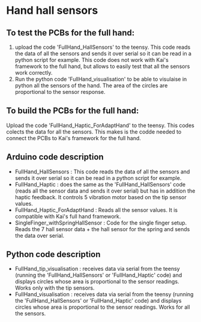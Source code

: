 # Hand hall sensors

## To test the PCBs for the full hand:
1) upload the code 'FullHand_HallSensors' to the teensy. This code reads the data of all the sensors and sends it over serial so it can be read in a python script for example. This code does not work with Kai's framework to the full hand, but allows to easily test that all the sensors work correctly. 
2) Run the python code 'FullHand_visualisation' to be able to visulaise in python all the sensors of the hand. The area of the circles are proportional to the sensor response.


## To build the PCBs for the full hand:
Upload the code 'FullHand_Haptic_ForAdaptHand' to the teensy. This codes colects the data for all the sensors. This makes is the codde needed to connect the PCBs to Kai's framework for the full hand. 


## Arduino code description
- FullHand_HallSensors : This code reads the data of all the sensors and sends it over serial so it can be read in a python script for example.
- FullHand_Haptic : does the same as the 'FullHand_HallSensors' code (reads all the sensor data and sends it over serial) but has in addition the haptic feedback. It controls 5 vibration motor based on the tip sensor values.
-  FullHand_Haptic_ForAdaptHand : Reads all the sensor values. It is compatible with Kai's full hand framework.
-  SingleFinger_withSpringHallSensor : Code for the single finger setup. Reads the 7 hall sensor data + the hall sensor for the spring and sends the data over serial.

## Python code description
- FullHand_tip_visualisation : receives data via serial from the teensy (running the 'FullHand_HallSensors' or 'FullHand_Haptic' code) and displays circles whose area is proportional to the sensor readings. Works only with the tip sensors.
- FullHand_visualisation : receives data via serial from the teensy (running the 'FullHand_HallSensors' or 'FullHand_Haptic' code) and displays circles whose area is proportional to the sensor readings. Works for all the sensors. 
